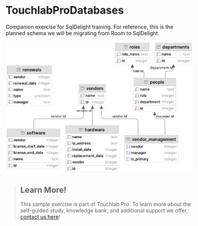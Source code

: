 # TouchlabProDatabases
Companion exercise for SqlDelight training.  For reference, this is the planned schema we will be
migrating from Room to SqlDelight.

![Database schema diagram](planned-schema.png)


> ## Learn More!
>
> This sample exercise is part of Touchlab Pro. To learn more about the self-guided study, knowledge bank, and additional support we offer, [contact us here](https://form.typeform.com/to/jCsghkEP)!

